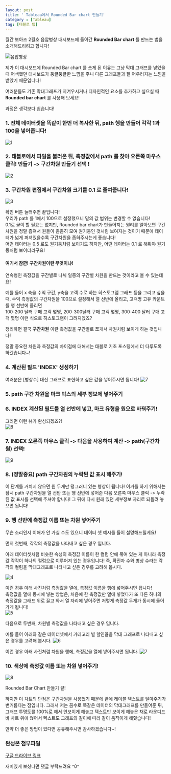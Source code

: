 ```yaml
---
layout: post
title: ' Tableau에서 Rounded Bar chart 만들기'
category : [Tableau]
tag: [태블로 팁]
---
```


월간 보아즈 2월호 음압병상 대시보드에 들어간 **Rounded Bar chart** 를 만드는 법을 소개해드리려고 합니다!

![음압병상](https://drive.google.com/uc?id=1jdqgX1mT76j3RBk9fHRwyf0WcKo5iRkW)

제가 이 대시보드에 Rounded Bar chart 를 쓰게 된 이유는 그냥 막대 그래프를 넣었을 때 어색했던 대시보드가 둥글둥글한 느낌을 주니 다른 그래프들과 잘 어우러지는 느낌을 받았기 때문입니다!  
       
여러분들도 기존 막대그래프가 지겨우시거나 디자인적인 요소를 추가하고 싶으실 때 **Rounded bar chart** 를 사용해 보세요!    

과정은 생각보다 쉽습니다!

### 1. 전체 데이터셋을 똑같이 한번 더 복사한 뒤, path 행을 만들어 각각 1과 100을 넣어줍니다!
    
![1](https://drive.google.com/uc?id=131QWUto6sntfXLthW-c0eV9O8Ag8wshZ)

### 2. 태블로에서 파일을 불러온 뒤, 측정값에서 path 를 찾아 오른쪽 마우스 클릭! 만들기 -> **구간차원** 만들기 선택 !
    
![2](https://drive.google.com/uc?id=1NQCd-CDlf3KgDw7xzNrOJoN1IBeQ5rGr)

### 3. 구간차원 편집에서 구간차원 크기를 0.1 로 줄여줍니다! 

![3](https://drive.google.com/uc?id=1BEesrkPxUHebP259LHWL02-Q6O_JtR7r)

확인 버튼 눌러주면 끝입니다!     
우리가 path 를 1에서 100으로 설정했으니 밑의 값 범위는 변경할 수 없습니다!         
0.1로 굳이 할 필요는 없지만, Rounded bar chart가 만들어지는 원리를 알아보면 구간차원을 정말 좁혀서 원들이 촘촘히 모여 원기둥인 것처럼 보여지는 것이기 때문에 데이터가 넓게 퍼져있을수록 구간차원을 좁혀주시는게 좋습니다!       
어떤 데이터는 0.5 로도 원기둥처럼 보이기도 하지만, 어떤 데이터는 0.1 로 해줘야 원기둥처럼 보이더라구요!     
       
     
#### 여기서 잠깐! **구간차원**이란 무엇이냐!    

연속형인 측정값을 구간별로 나눠 일종의 구간별 차원을 만드는 것이라고 볼 수 있는데요!        
 
예를 들어 x 축을 수익 구간, y축을 고객 수로 하는 히스토그램 그래프 등을 그리고 싶을때,
수익 측정값의 구간차원을 100으로 설정해서 열 선반에 올리고, 고객명 고유 카운트를 행 선반에 올리면    
100-200 달러 구매 고객 몇명, 200-300달러 구매 고객 몇명, 300-400 달러 구매 고객 몇명 이런 식으로 히스토그램이 그려지겠죠?   

정리하면 결국 **구간차원** 이란 측정값을 구간별로 쪼개서 차원처럼 보이게 하는 것입니다!  

정말 중요한 차원과 측정값의 차이점에 대해서는 태블로 기초 포스팅에서 더 다루도록 하겠습니다~! 
     
### 4. 계산된 필드 'INDEX' 생성하기 

여러분은 [병상수] 대신 그래프로 표현하고 싶은 값을 넣어주시면 됩니다! 
![7](https://drive.google.com/uc?id=1_KUhYy_JXegwL5xqPLAvthiAbShCxeof)
   

### 5. path 구간 차원을 마크 박스의 세부 정보에 넣어주기 

### 6. INDEX 계산된 필드를 열 선반에 넣고, 마크 유형을 원으로 바꿔주기!

그러면 이런 뷰가 완성되겠죠?!    
![8](https://drive.google.com/uc?id=1AYUXLa2iPnv8wO7X1I8goprusvT0Q4VF)

### 7. INDEX 오른쪽 마우스 클릭 ->  다음을 사용하여 계산 -> path(구간차원) 선택! 

![9](https://drive.google.com/open?id=1-FkOfB9p9XAyEPJGEJgH7ag6veJ97PFr)

### 8. (정말중요) path 구간차원의 누락된 값 표시 해주기! 

이 단계를 거치지 않으면 원 두개만 덩그러니 있는 형상이 됩니다!
이거를 하기 위해서는 잠시 path 구간차원을 열 선반 또는 행 선반에 넣어준 다음 오른쪽 마우스 클릭 -> 누락된 값 표시를 선택해 주셔야 합니다!
그 뒤에 다시 원래 있던 세부정보 자리로 되돌려 놓으면 됩니다!

### 9. 행 선반에 측정값 이름 또는 차원 넣어주기 

무슨 소리인지 이해가 안 가실 수도 있으니 데이터 셋 예시를 들어 설명해드릴게요!

먼저 첫번째, 각각의 측정값을 나타내고 싶은 경우 입니다.    
      
아래 데이터셋처럼 비슷한 속성의 측정값 이름이 한 컬럼 안에 묶여 있는 게 아니라 측정값 각각이 하나의 컬럼으로 이루어져 있는 경우입니다!
즉, 확진자 수와 병상 수라는 각각의 컬럼을 막대그래프로 나타내고 싶은 경우를 고려해 봅시다.

![4](https://drive.google.com/uc?id=1LfZJs_F7BRt_7pPlRwpcHKkJhFC0CmTs)      
   
이런 경우 아래 사진처럼 측정값을 열에, 측정값 이름을 행에 넣어주시면 됩니다!      
측정값을 열에 동시에 넣는 방법은, 처음에 한 측정값만 열에 넣었다가 또 다른 하나의 측정값을 그래프 위로 끌고 와서 열 자리에 넣어주면 저렇게 측정값 두개가 동시에 들어가게 됩니다!     
![5](https://drive.google.com/uc?id=1tQ8Ha_1jyyTPC4X59zR7-N5J9uiIAQWC)
 
다음으로 두번째, 차원별 측정값을 나타내고 싶은 경우 입니다.
         
예를 들어 아래와 같은 데이터셋에서 카테고리 별 할인율을 막대 그래프로 나타내고 싶은 경우를 고려해 봅시다.
![6](https://drive.google.com/uc?id=1UtpwLJpYyU08BzCF9vyVAFP_1V3N5peD)     

이런 경우 아래 사진처럼 차원을 행에, 측정값을 열에 넣어주시면 됩니다.
![7](https://drive.google.com/uc?id=1lpNlkpwpM9oCotsrtiA9i48OkhiN2rFy)   


### 10. 색상에 측정값 이름 또는 차원 넣어주기! 

![8](https://drive.google.com/uc?id=1_-ZFVNaxGlPbJ_ykirCPuD2rUO1UCyyI)

Rounded Bar Chart 만들기 끝!
  
하지만 이 차트의 단점은 구간차원을 사용했기 때문에 끝에 레이블 텍스트를 달아주기가 번거롭다는 점입니다.
그래서 저는 꼼수로 똑같은 데이터의 막대그래프를 만들어준 뒤, 그래프 투명도를 100%로 해서 안보이게 해놓고 텍스트만 보이게 해놓은 채로 
라운디드 바 차트 위에 얹어서 텍스트도 그래프의 길이에 따라 같이 움직이게 해줬습니다! 

만약 더 좋은 방법이 있다면 공유해주시면 감사하겠습니다~!

### 완성본 첨부파일 

[구글 드라이브 링크](https://drive.google.com/open?id=1Z16dRrbEEcRcZ0f-NjvnzZidrzKdcHOZ)


재미있게 보셨다면 댓글 부탁드려요 ^0^

   

